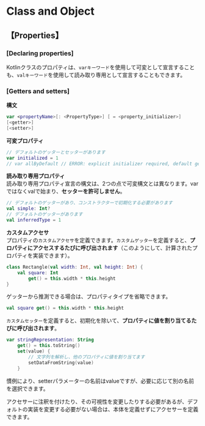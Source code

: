 # Class and Object

## 【Properties】

### [Declaring properties]

Kotlinクラスのプロパティは、`varキーワード`を使用して可変として宣言することも、`valキーワード`を使用して読み取り専用として宣言することもできます。

### [Getters and setters]

**構文**

```kotlin
var <propertyName>[: <PropertyType>] [ = <property_initializer>]
[<getter>]
[<setter>]
```

**可変プロパティ**

```kotlin
// デフォルトのゲッターとセッターがあります
var initialized = 1
// var allByDefault // ERROR: explicit initializer required, default getter and setter implied
```

**読み取り専用プロパティ**  
読み取り専用プロパティ宣言の構文は、2つの点で可変構文とは異なります。<sl>varではなくvalで始まり、**セッターを許可しません**</sl>。

```kotlin
// デフォルトのゲッターがあり、コンストラクターで初期化する必要があります
val simple: Int?
// デフォルトのゲッターがあります
val inferredType = 1
```

**カスタムアクセサ**  
プロパティの`カスタムアクセサ`を定義できます。<sl>`カスタムゲッター`を定義すると、**プロパティにアクセスするたびに呼び出されます**（このようにして、計算されたプロパティを実装できます）</sl>。

```kotlin
class Rectangle(val width: Int, val height: Int) {
    val square: Int
        get() = this.width * this.height
}
```

ゲッターから推測できる場合は、プロパティタイプを省略できます。

```kotlin
val square get() = this.width * this.height
```

<sl>`カスタムセッター`を定義すると、初期化を除いて、**プロパティに値を割り当てるたびに呼び出されます**<sl>。

```kotlin
var stringRepresentation: String
    get() = this.toString()
    set(value) {
        // 文字列を解析し、他のプロパティに値を割り当てます
        setDataFromString(value)
    }
```
慣例により、setterパラメーターの名前はvalueですが、必要に応じて別の名前を選択できます。

アクセサーに注釈を付けたり、その可視性を変更したりする必要があるが、デフォルトの実装を変更する必要がない場合は、本体を定義せずにアクセサーを定義できます。

